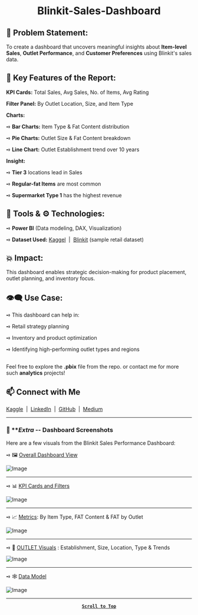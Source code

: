 <div id=bsd align='center'>
 
 # Blinkit-Sales-Dashboard
 
</div>

## 🚀 Problem Statement:

To create a dashboard that uncovers meaningful insights about **Item-level Sales**, **Outlet Performance**, and **Customer Preferences** using Blinkit's sales data.

## 🧩 Key Features of the Report:

**KPI Cards:** Total Sales, Avg Sales, No. of Items, Avg Rating

**Filter Panel:** By Outlet Location, Size, and Item Type

  **Charts:**

  ➺ **Bar Charts:** Item Type & Fat Content distribution

  ➺ **Pie Charts:** Outlet Size & Fat Content breakdown

  ➺ **Line Chart:** Outlet Establishment trend over 10 years

  **Insight:** 

  ➺ **Tier 3** locations lead in Sales

  ➺ **Regular-fat Items** are most common

  ➺ **Supermarket Type 1** has the highest revenue

## 🧰 Tools & ⚙️ Technologies:

  ➺ **Power BI** (Data modeling, DAX, Visualization)

  ➺ **Dataset Used:** [Kaggel](https://www.kaggle.com/mrvipinsoni)&nbsp; | &nbsp;[Blinkit](https://blinkit.com/) (sample retail dataset)

## 💥 Impact:

This dashboard enables strategic decision-making for product placement, outlet planning, and inventory focus.

## 👁️‍🗨️ Use Case:

  ➺ This dashboard can help in:

  ➺ Retail strategy planning

  ➺ Inventory and product optimization

  ➺ Identifying high-performing outlet types and regions

##

Feel free to explore the **.pbix** file from the repo. or contact me for more such **analytics** projects!

## 📫 **Connect with Me**

[Kaggle](https://www.kaggle.com/mrvipinsoni)&nbsp;&nbsp;|&nbsp;&nbsp;[LinkedIn](https://www.linkedin.com/in/er-vipinsoni/)&nbsp;&nbsp;|&nbsp;&nbsp;[GitHub](https://github.com/VipinSoni-Git)&nbsp;&nbsp;|&nbsp;&nbsp;[Medium](https://medium.com/@mr.vipinsoniofficial)

---

### 📸 ***Extra* -- Dashboard Screenshots
Here are a few visuals from the Blinkit Sales Performance Dashboard:

  ➺ 🖼️ [Overall Dashboard View](https://github.com/VipinSoni-Git/Blinkit-Sales-Dashboard/blob/main/Assets/SS/OverallDashboardView.png)

  ![Image](https://github.com/user-attachments/assets/2cf38599-cf26-43b2-9d86-1f6b72b854cb)

  ---

  ➺ 📊 [KPI Cards and Filters](https://github.com/VipinSoni-Git/Blinkit-Sales-Dashboard/blob/main/Assets/SS/KPICardsAndFilters.png)

  ![Image](https://github.com/user-attachments/assets/0a8a172e-cf36-4117-a634-f45303b8f085)

  ---

  ➺ 📈 [Metrics](https://github.com/VipinSoni-Git/Blinkit-Sales-Dashboard/blob/main/Assets/SS/Matrics.png): By Item Type, FAT Content & FAT by Outlet

  ![Image](https://github.com/user-attachments/assets/f4e7ae6e-b383-4122-839e-05e6c209279f)

  ---

  ➺ 📝 [OUTLET Visuals](https://github.com/VipinSoni-Git/Blinkit-Sales-Dashboard/blob/main/Assets/SS/OutletVisual.png) : Establishment, Size, Location, Type & Trends

  ![Image](https://github.com/user-attachments/assets/1c3a68a1-c4ba-4049-b10e-4c48eaf1f679)

  ---

   ➺ 🕸️ [Data Model](https://github.com/VipinSoni-Git/Blinkit-Sales-Dashboard/blob/main/Assets/SS/DataModel.png)

   ![Image](https://github.com/user-attachments/assets/80443865-f0d6-4dd6-9c91-d690fea8197d)

  
---

<div align='center'>
  
**[`Scroll to Top`](#bsd)**

</div>
